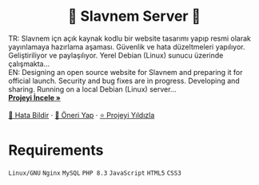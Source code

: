 <!-- Başlık -->
<h1 align="center">🚀 Slavnem Server 🌟</h1>

<!-- Kısa Açıklama -->
<p align="center" style="text-align: left">
    TR: Slavnem içn açık kaynak kodlu bir website tasarımı yapıp resmi olarak yayınlamaya hazırlama aşaması. Güvenlik ve hata düzeltmeleri yapılıyor. Geliştiriliyor ve paylaşılıyor. Yerel Debian (Linux) sunucu üzerinde çalışmakta...
    <br />EN: Designing an open source website for Slavnem and preparing it for official launch. Security and bug fixes are in progress. Developing and sharing. Running on a local Debian (Linux) server...
    <br />
    <a href="https://github.com/kullanici_adi/proje_adı"><strong>Projeyi İncele »</strong></a>
    <br />
    <br />
    <a href="https://github.com/kullanici_adi/proje_adı">🐞 Hata Bildir</a>
    ·
    <a href="https://github.com/kullanici_adi/proje_adı">🎁 Öneri Yap</a>
    ·
    <a href="https://github.com/kullanici_adi/proje_adı">⭐ Projeyi Yıldızla</a>
</p>

# Requirements
`Linux/GNU`
`Nginx`
`MySQL`
`PHP 8.3`
`JavaScript`
`HTML5`
`CSS3`
